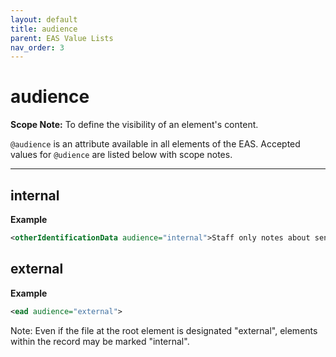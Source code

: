 ```yaml
---
layout: default
title: audience
parent: EAS Value Lists
nav_order: 3
---
```


# audience

**Scope Note:**
To define the visibility of an element's content.

`@audience` is an attribute available in all elements of the EAS. Accepted values for `@udience` are listed below with scope notes.

___

## internal
**Example**
```xml
<otherIdentificationData audience="internal">Staff only notes about sensitive material</otherIdentificationData>
```

## external
**Example**
```xml
<ead audience="external">
```
Note: Even if the file at the root element is designated "external", elements within the record may be marked "internal".
